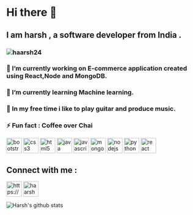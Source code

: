# Hi there 👋
## I am harsh , a software developer from India .

###  <p align="left"> <img src="https://komarev.com/ghpvc/?username=haarsh24" alt="haarsh24" /> </p>

###  🔭 I’m currently working on E-commerce application created using React,Node and MongoDB.
###  🌱 I’m currently learning Machine learning.
###  👯 In my free time i like to play guitar and produce music.

###  ⚡ Fun fact :  **Coffee over Chai**








 <img src=https://konpa.github.io/devicon/devicon.git/icons/bootstrap/bootstrap-plain.svg alt=bootstrap width="40" height="40"/> <img src=https://konpa.github.io/devicon/devicon.git/icons/css3/css3-original-wordmark.svg alt=css3 width="40" height="40"/>  <img src=https://konpa.github.io/devicon/devicon.git/icons/html5/html5-original-wordmark.svg alt=html5 width="40" height="40"/> <img src=https://konpa.github.io/devicon/devicon.git/icons/java/java-original-wordmark.svg alt=java width="40" height="40"/> <img src=https://konpa.github.io/devicon/devicon.git/icons/javascript/javascript-original.svg alt=javascript width="40" height="40"/> <img src=https://konpa.github.io/devicon/devicon.git/icons/mongodb/mongodb-original-wordmark.svg alt=mongodb width="40" height="40"/> <img src=https://konpa.github.io/devicon/devicon.git/icons/nodejs/nodejs-original-wordmark.svg alt=nodejs width="40" height="40"/> <img src=https://konpa.github.io/devicon/devicon.git/icons/python/python-original-wordmark.svg alt=python width="40" height="40"/>
<img src=https://konpa.github.io/devicon/devicon.git/icons/react/react-original-wordmark.svg alt=react width="40" height="40"/></p>


## Connect with me :

<p align="left">
<a href=https://linkedin.com/in/https://www.linkedin.com/in/kumarharshn/ target="blank"><img align="center" src=https://cdn.jsdelivr.net/npm/simple-icons@3.0.1/icons/linkedin.svg alt="https://www.linkedin.com/in/kumarharshn/" height="40" width="40" /></a>
<a href=https://instagram.com/haarshn target="blank"><img align="center" src=https://cdn.jsdelivr.net/npm/simple-icons@3.0.1/icons/instagram.svg alt="haarshn" height="40" width="40" /></a>
</p>




![Harsh's github stats](https://github-readme-stats.vercel.app/api?username=haarsh24&show_icons=true&title_color=fff&icon_color=79ff97&text_color=9f9f9f&bg_color=151515)
